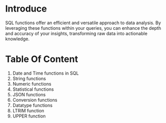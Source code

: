# Introduce
SQL functions offer an efficient and versatile approach to data analysis. By leveraging these functions within your queries, you can enhance the depth and accuracy of your insights, transforming raw data into actionable knowledge.
# Table Of Content
1. Date and Time functions in SQL
2. String functions
3. Numeric functions
4. Statistical functions
5. JSON functions
6. Conversion functions
7. Datatype functions
8. LTRIM function
9. UPPER function

